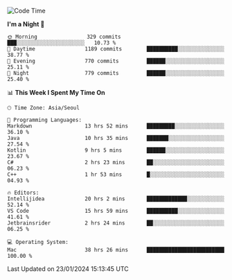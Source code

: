 <!--START_SECTION:waka-->
![Code Time](http://img.shields.io/badge/Code%20Time-209%20hrs%205%20mins-blue)

**I'm a Night 🦉** 

```text
🌞 Morning                329 commits         ███░░░░░░░░░░░░░░░░░░░░░░   10.73 % 
🌆 Daytime                1189 commits        ██████████░░░░░░░░░░░░░░░   38.77 % 
🌃 Evening                770 commits         ██████░░░░░░░░░░░░░░░░░░░   25.11 % 
🌙 Night                  779 commits         ██████░░░░░░░░░░░░░░░░░░░   25.40 % 
```


📊 **This Week I Spent My Time On** 

```text
🕑︎ Time Zone: Asia/Seoul

💬 Programming Languages: 
Markdown                 13 hrs 52 mins      █████████░░░░░░░░░░░░░░░░   36.10 % 
Java                     10 hrs 35 mins      ███████░░░░░░░░░░░░░░░░░░   27.54 % 
Kotlin                   9 hrs 5 mins        ██████░░░░░░░░░░░░░░░░░░░   23.67 % 
C#                       2 hrs 23 mins       ██░░░░░░░░░░░░░░░░░░░░░░░   06.23 % 
C++                      1 hr 53 mins        █░░░░░░░░░░░░░░░░░░░░░░░░   04.93 % 

🔥 Editors: 
Intellijidea             20 hrs 2 mins       █████████████░░░░░░░░░░░░   52.14 % 
VS Code                  15 hrs 59 mins      ██████████░░░░░░░░░░░░░░░   41.61 % 
Jetbrainsrider           2 hrs 24 mins       ██░░░░░░░░░░░░░░░░░░░░░░░   06.25 % 

💻 Operating System: 
Mac                      38 hrs 26 mins      █████████████████████████   100.00 % 
```


 Last Updated on 23/01/2024 15:13:45 UTC
<!--END_SECTION:waka-->
